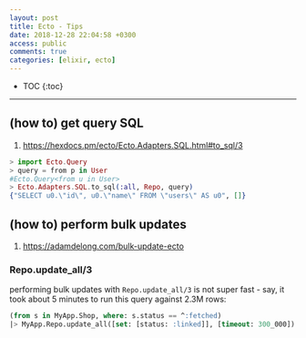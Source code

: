 ```yaml
---
layout: post
title: Ecto - Tips
date: 2018-12-28 22:04:58 +0300
access: public
comments: true
categories: [elixir, ecto]
---
```


<!-- more -->

* TOC
{:toc}
<hr>

(how to) get query SQL
----------------------

1. <https://hexdocs.pm/ecto/Ecto.Adapters.SQL.html#to_sql/3>

```elixir
> import Ecto.Query
> query = from p in User
#Ecto.Query<from u in User>
> Ecto.Adapters.SQL.to_sql(:all, Repo, query)
{"SELECT u0.\"id\", u0.\"name\" FROM \"users\" AS u0", []}
```

(how to) perform bulk updates
-----------------------------

1. <https://adamdelong.com/bulk-update-ecto>

### Repo.update_all/3

performing bulk updates with `Repo.update_all/3` is not super fast -
say, it took about 5 minutes to run this query against 2.3M rows:

```sql
(from s in MyApp.Shop, where: s.status == ^:fetched)
|> MyApp.Repo.update_all([set: [status: :linked]], [timeout: 300_000])
```
